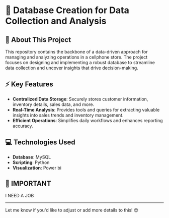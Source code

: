 

# 📱 Database Creation for Data Collection and Analysis

## 🌟 About This Project
This repository contains the backbone of a data-driven approach for managing and analyzing operations in a cellphone store. The project focuses on designing and implementing a robust database to streamline data collection and uncover insights that drive decision-making.

## ⚡️ Key Features
- **Centralized Data Storage**: Securely stores customer information, inventory details, sales data, and more.
- **Real-Time Analysis**: Provides tools and queries for extracting valuable insights into sales trends and inventory management.
- **Efficient Operations**: Simplifies daily workflows and enhances reporting accuracy.


## 💻 Technologies Used
- **Database**: MySQL
- **Scripting**: Python
- **Visualization**: Power bi


## 📄 IMPORTANT
I NEED A JOB

---

Let me know if you'd like to adjust or add more details to this! 😊
